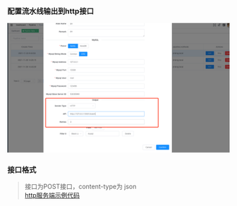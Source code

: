 
### 配置流水线输出到http接口

![avatar](/docs/wiki/assets/pic/config_output_http.png)


### 接口格式

> 接口为POST接口，content-type为 json
> </br>
> [http服务端示例代码](https://github.com/jin06/binlogo/tree/master/examples/http/main.go)

